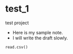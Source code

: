 # test_1
test project
- Here is my sample note.
- I will write the draft slowly.
```python
read.csv()
```
